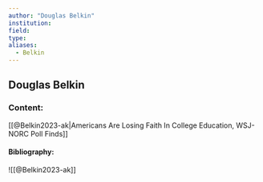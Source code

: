 ```yaml
---
author: "Douglas Belkin"
institution:
field:
type:
aliases:
  - Belkin
---
```


## Douglas Belkin

### Content:
[[@Belkin2023-ak|Americans Are Losing Faith In College Education, WSJ-NORC Poll Finds]]

#### Bibliography:

![[@Belkin2023-ak]]